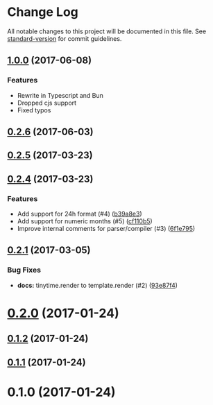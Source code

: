 # Change Log

All notable changes to this project will be documented in this file. See [standard-version](https://github.com/conventional-changelog/standard-version) for commit guidelines.

<a name="1.0.0"></a>
## [1.0.0](https://github.com/atulin/tinytime/compare/v0.2.6...v1.0.0) (2017-06-08)

### Features

* Rewrite in Typescript and Bun
* Dropped cjs support
* Fixed typos

<a name="0.2.6"></a>
## [0.2.6](https://github.com/aweary/tinytime/compare/v0.2.5...v0.2.6) (2017-06-03)



<a name="0.2.5"></a>
## [0.2.5](https://github.com/aweary/tinytime/compare/v0.2.4...v0.2.5) (2017-03-23)



<a name="0.2.4"></a>
## [0.2.4](https://github.com/aweary/tinytime/compare/v0.2.1...v0.2.4) (2017-03-23)


### Features

* Add support for 24h format (#4) ([b39a8e3](https://github.com/aweary/tinytime/commit/b39a8e3))
* Add support for numeric months (#5) ([cf110b5](https://github.com/aweary/tinytime/commit/cf110b5))
* Improve internal comments for parser/compiler (#3) ([6f1e795](https://github.com/aweary/tinytime/commit/6f1e795))



<a name="0.2.1"></a>
## [0.2.1](https://github.com/aweary/tinytime/compare/v0.2.0...v0.2.1) (2017-03-05)


### Bug Fixes

* **docs:** tinytime.render to template.render (#2) ([93e87f4](https://github.com/aweary/tinytime/commit/93e87f4))



<a name="0.2.0"></a>
# [0.2.0](https://github.com/aweary/tinytime/compare/v0.1.2...v0.2.0) (2017-01-24)



<a name="0.1.2"></a>
## [0.1.2](https://github.com/aweary/tinytime/compare/v0.1.1...v0.1.2) (2017-01-24)



<a name="0.1.1"></a>
## [0.1.1](https://github.com/aweary/tinytime/compare/v0.1.0...v0.1.1) (2017-01-24)



<a name="0.1.0"></a>
# 0.1.0 (2017-01-24)
